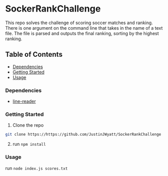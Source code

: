 # SockerRankChallenge

This repo solves the challenge of scoring soccer matches and ranking. There is one argument on the command line that takes in the name of a text file. The file is parsed and outputs the final ranking, sorting by the highest ranking.

## Table of Contents

* [Dependencies](#Dependencies)
* [Getting Started](#getting-started)
* [Usage](#usage)

### Dependencies

* [line-reader](https://www.npmjs.com/package/line-reader)

### Getting Started
1. Clone the repo
```sh
git clone https://https://github.com/JustinJWyatt/SockerRankChallenge
```
2. run `npm install`

### Usage

run `node index.js scores.txt`